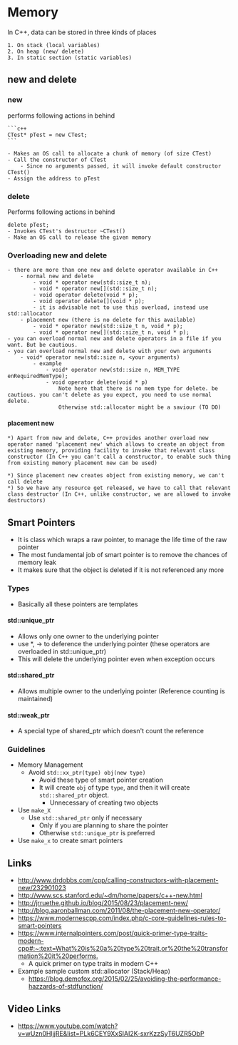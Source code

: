
# Memory

In C++, data can be stored in three kinds of places

    1. On stack (local variables)
    2. On heap (new/ delete)
    3. In static section (static variables)

## new and delete

### new

performs following actions in behind

    ```c++
    CTest* pTest = new CTest;
    ```

    - Makes an OS call to allocate a chunk of memory (of size CTest)
    - Call the constructor of CTest
        - Since no arguments passed, it will invoke default constructor CTest()
    - Assign the address to pTest

### delete

Performs following actions in behind

    delete pTest;
    - Invokes CTest's destructor ~CTest()
    - Make an OS call to release the given memory

### Overloading new and delete

    - there are more than one new and delete operator available in C++
        - normal new and delete
            - void * operator new(std::size_t n);
            - void * operator new[](std::size_t n);
            - void operator delete(void * p);
            - void operator delete[](void * p);
            - it is advisable not to use this overload, instead use std::allocator
        - placement new (there is no delete for this available)
            - void * operator new(std::size_t n, void * p);
            - void * operator new[](std::size_t n, void * p);
    - you can overload normal new and delete operators in a file if you want. But be cautious.
    - you can overload normal new and delete with your own arguments
        - void* operator new(std::size n, <your arguments)
            - example
                - void* operator new(std::size n, MEM_TYPE enRequiredMemType);
                - void operator delete(void * p)
                    Note here that there is no mem type for delete. be cautious. you can't delete as you expect, you need to use normal delete.
                    Otherwise std::allocator might be a saviour (TO DO)

#### placement new

    *) Apart from new and delete, C++ provides another overload new operator named 'placement new' which allows to create an object from existing memory, providing facility to invoke that relevant class constructor (In C++ you can't call a constructor, to enable such thing from existing memory placement new can be used)

    *) Since placement new creates object from existing memory, we can't call delete
    *) So we have any resource get released, we have to call that relevant class destructor (In C++, unlike constructor, we are allowed to invoke destructors)

## Smart Pointers

- It is class which wraps a raw pointer, to manage the life time of the raw pointer
- The most fundamental job of smart pointer is to remove the chances of memory leak
- It makes sure that the object is deleted if it is not referenced any more

### Types

- Basically all these pointers are templates

#### std::unique_ptr

- Allows only one owner to the underlying pointer
- use *, -> to deference the underlying pointer (these operators are overloaded in std::unique_ptr)
- This will delete the underlying pointer even when exception occurs

#### std::shared_ptr

- Allows multiple owner to the underlying pointer (Reference counting is maintained)

#### std::weak_ptr

- A special type of shared_ptr which doesn't count the reference

### Guidelines

- Memory Management
  - Avoid `std::xx_ptr(type) obj(new type)`
    - Avoid these type of smart pointer creation
    - It will create `obj` of type `type`, and then it will create `std::shared_ptr` object.
      - Unnecessary of creating two objects
- Use `make_X`
  - Use `std::shared_ptr` only if necessary
    - Only if you are planning to share the pointer
    - Otherwise `std::unique_ptr` is preferred
- Use `make_x` to create smart pointers

## Links

- <http://www.drdobbs.com/cpp/calling-constructors-with-placement-new/232901023>
- <http://www.scs.stanford.edu/~dm/home/papers/c++-new.html>
- <http://jrruethe.github.io/blog/2015/08/23/placement-new/>
- <http://blog.aaronballman.com/2011/08/the-placement-new-operator/>
- <https://www.modernescpp.com/index.php/c-core-guidelines-rules-to-smart-pointers>
- <https://www.internalpointers.com/post/quick-primer-type-traits-modern-cpp#:~:text=What%20is%20a%20type%20trait,or%20the%20transformation%20it%20performs.>
  - A quick primer on type traits in modern C++
- Example sample custom std::allocator (Stack/Heap)
  - <https://blog.demofox.org/2015/02/25/avoiding-the-performance-hazzards-of-stdfunction/>

## Video Links

- <https://www.youtube.com/watch?v=wUzn0HljjRE&list=PLk6CEY9XxSIAI2K-sxrKzzSyT6UZR5ObP>
